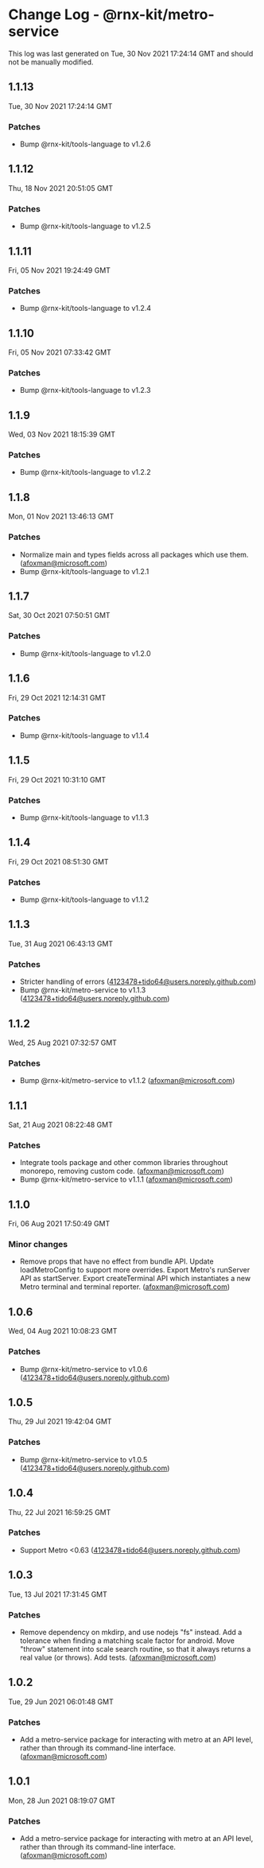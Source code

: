 # Change Log - @rnx-kit/metro-service

This log was last generated on Tue, 30 Nov 2021 17:24:14 GMT and should not be manually modified.

<!-- Start content -->

## 1.1.13

Tue, 30 Nov 2021 17:24:14 GMT

### Patches

- Bump @rnx-kit/tools-language to v1.2.6

## 1.1.12

Thu, 18 Nov 2021 20:51:05 GMT

### Patches

- Bump @rnx-kit/tools-language to v1.2.5

## 1.1.11

Fri, 05 Nov 2021 19:24:49 GMT

### Patches

- Bump @rnx-kit/tools-language to v1.2.4

## 1.1.10

Fri, 05 Nov 2021 07:33:42 GMT

### Patches

- Bump @rnx-kit/tools-language to v1.2.3

## 1.1.9

Wed, 03 Nov 2021 18:15:39 GMT

### Patches

- Bump @rnx-kit/tools-language to v1.2.2

## 1.1.8

Mon, 01 Nov 2021 13:46:13 GMT

### Patches

- Normalize main and types fields across all packages which use them. (afoxman@microsoft.com)
- Bump @rnx-kit/tools-language to v1.2.1

## 1.1.7

Sat, 30 Oct 2021 07:50:51 GMT

### Patches

- Bump @rnx-kit/tools-language to v1.2.0

## 1.1.6

Fri, 29 Oct 2021 12:14:31 GMT

### Patches

- Bump @rnx-kit/tools-language to v1.1.4

## 1.1.5

Fri, 29 Oct 2021 10:31:10 GMT

### Patches

- Bump @rnx-kit/tools-language to v1.1.3

## 1.1.4

Fri, 29 Oct 2021 08:51:30 GMT

### Patches

- Bump @rnx-kit/tools-language to v1.1.2

## 1.1.3

Tue, 31 Aug 2021 06:43:13 GMT

### Patches

- Stricter handling of errors (4123478+tido64@users.noreply.github.com)
- Bump @rnx-kit/metro-service to v1.1.3 (4123478+tido64@users.noreply.github.com)

## 1.1.2

Wed, 25 Aug 2021 07:32:57 GMT

### Patches

- Bump @rnx-kit/metro-service to v1.1.2 (afoxman@microsoft.com)

## 1.1.1

Sat, 21 Aug 2021 08:22:48 GMT

### Patches

- Integrate tools package and other common libraries throughout monorepo, removing custom code. (afoxman@microsoft.com)
- Bump @rnx-kit/metro-service to v1.1.1 (afoxman@microsoft.com)

## 1.1.0

Fri, 06 Aug 2021 17:50:49 GMT

### Minor changes

- Remove props that have no effect from bundle API. Update loadMetroConfig to support more overrides. Export Metro's runServer API as startServer. Export createTerminal API which instantiates a new Metro terminal and terminal reporter. (afoxman@microsoft.com)

## 1.0.6

Wed, 04 Aug 2021 10:08:23 GMT

### Patches

- Bump @rnx-kit/metro-service to v1.0.6 (4123478+tido64@users.noreply.github.com)

## 1.0.5

Thu, 29 Jul 2021 19:42:04 GMT

### Patches

- Bump @rnx-kit/metro-service to v1.0.5 (4123478+tido64@users.noreply.github.com)

## 1.0.4

Thu, 22 Jul 2021 16:59:25 GMT

### Patches

- Support Metro <0.63 (4123478+tido64@users.noreply.github.com)

## 1.0.3

Tue, 13 Jul 2021 17:31:45 GMT

### Patches

- Remove dependency on mkdirp, and use nodejs "fs" instead. Add a tolerance when finding a matching scale factor for android. Move "throw" statement into scale search routine, so that it always returns a real value (or throws). Add tests. (afoxman@microsoft.com)

## 1.0.2

Tue, 29 Jun 2021 06:01:48 GMT

### Patches

- Add a metro-service package for interacting with metro at an API level, rather than through its command-line interface. (afoxman@microsoft.com)

## 1.0.1

Mon, 28 Jun 2021 08:19:07 GMT

### Patches

- Add a metro-service package for interacting with metro at an API level, rather than through its command-line interface. (afoxman@microsoft.com)
